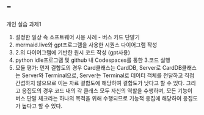 # -
개인 실습 과제1

1. 설정한 일상 속 소프트웨어 사용 사례 - 버스 카드 단말기
2. mermaid.live와 gpt프로그램을 사용한 시퀀스 다이어그램 작성
3. 2.의 다이어그램에 기반한 원시 코드 작성 (gpt사용)
4. python idle프로그램 및 github 내 Codespaces를 통한 3.코드 실행
5. 모듈 평가: 먼저 결합도의 경우 Card클래스는 CardDB, Server로 CardDB클래스는 Server와 Terminal으로, Server는 Terminal로 데이터 객체를 전달하고 직접 간섭하지 않으므로 이는 자료 결합도에 해당하여 결합도가 낮다고 할 수 있다. 그리고 응집도의 경우 코드 내의 각 클래스 모두 자신의 역할을 수행하며, 모든 기능이 버스 단말 체크라는 하나의 목적을 위해 수행되므로 기능적 응집에 해당하여 응집도가 높다고 할 수 있다.